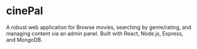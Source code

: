 # cinePal
A robust web application for Browse movies, searching by genre/rating, and managing content via an admin panel. Built with React, Node.js, Express, and MongoDB.
